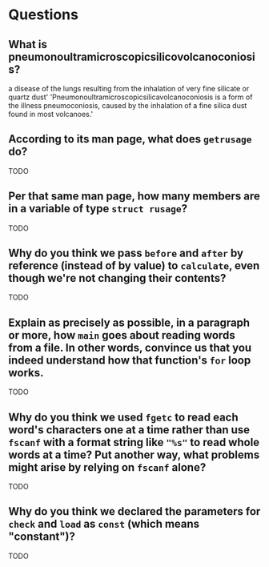# Questions

## What is pneumonoultramicroscopicsilicovolcanoconiosis?

a disease of the lungs resulting from the inhalation of very fine silicate or quartz dust' 'Pneumonoultramicroscopicsilicavolcanoconiosis is a form of the illness pneumoconiosis, caused by the inhalation of a fine silica dust found in most volcanoes.'

## According to its man page, what does `getrusage` do?

TODO

## Per that same man page, how many members are in a variable of type `struct rusage`?

TODO

## Why do you think we pass `before` and `after` by reference (instead of by value) to `calculate`, even though we're not changing their contents?

TODO

## Explain as precisely as possible, in a paragraph or more, how `main` goes about reading words from a file. In other words, convince us that you indeed understand how that function's `for` loop works.

TODO

## Why do you think we used `fgetc` to read each word's characters one at a time rather than use `fscanf` with a format string like `"%s"` to read whole words at a time? Put another way, what problems might arise by relying on `fscanf` alone?

TODO

## Why do you think we declared the parameters for `check` and `load` as `const` (which means "constant")?

TODO
